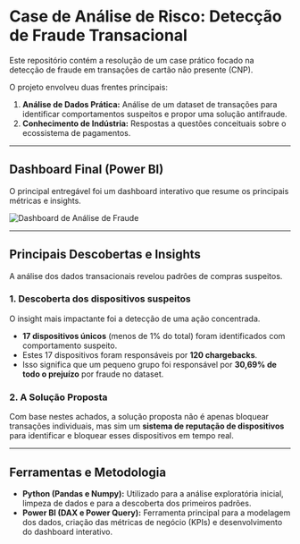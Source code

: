 # Case de Análise de Risco: Detecção de Fraude Transacional

Este repositório contém a resolução de um case prático focado na detecção de fraude em transações de cartão não presente (CNP).

O projeto envolveu duas frentes principais:
1.  **Análise de Dados Prática:** Análise de um dataset de transações para identificar comportamentos suspeitos e propor uma solução antifraude.
2.  **Conhecimento de Indústria:** Respostas a questões conceituais sobre o ecossistema de pagamentos.

---

## Dashboard Final (Power BI)

O principal entregável foi um dashboard interativo que resume os principais métricas e insights.

![Dashboard de Análise de Fraude](https://i.imgur.com/Naevykx.png)

---

## Principais Descobertas e Insights

A análise dos dados transacionais revelou padrões de compras suspeitos.

### 1. Descoberta dos dispositivos suspeitos
O insight mais impactante foi a detecção de uma ação concentrada.

* **17 dispositivos únicos** (menos de 1% do total) foram identificados com comportamento suspeito.
* Estes 17 dispositivos foram responsáveis por **120 chargebacks**.
* Isso significa que um pequeno grupo foi responsável por **30,69% de todo o prejuízo** por fraude no dataset.

### 2. A Solução Proposta
Com base nestes achados, a solução proposta não é apenas bloquear transações individuais, mas sim um **sistema de reputação de dispositivos** para identificar e bloquear esses dispositivos em tempo real.

---

## Ferramentas e Metodologia

* **Python (Pandas e Numpy):** Utilizado para a análise exploratória inicial, limpeza de dados e para a descoberta dos primeiros padrões.
* **Power BI (DAX e Power Query):** Ferramenta principal para a modelagem dos dados, criação das métricas de negócio (KPIs) e desenvolvimento do dashboard interativo.
